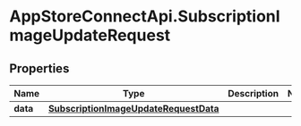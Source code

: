 # AppStoreConnectApi.SubscriptionImageUpdateRequest

## Properties

Name | Type | Description | Notes
------------ | ------------- | ------------- | -------------
**data** | [**SubscriptionImageUpdateRequestData**](SubscriptionImageUpdateRequestData.md) |  | 


